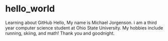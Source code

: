 # hello_world
Learning about GitHub
Hello, My name is Michael Jorgenson.
i am a third year computer science student at Ohio State University. 
My hobbies include running, skiing, and math!
Thank you and goodnight.
